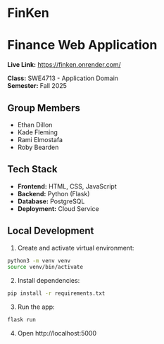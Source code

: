 # FinKen
# Finance Web Application
**Live Link:** https://finken.onrender.com/

**Class:** SWE4713 - Application Domain  
**Semester:** Fall 2025  

## Group Members
- Ethan Dillon  
- Kade Fleming  
- Rami Elmostafa
- Roby Bearden

## Tech Stack
- **Frontend:** HTML, CSS, JavaScript  
- **Backend:** Python (Flask)  
- **Database:** PostgreSQL  
- **Deployment:** Cloud Service  

## Local Development

1. Create and activate virtual environment:
```bash
python3 -m venv venv
source venv/bin/activate
```

2. Install dependencies:
```bash
pip install -r requirements.txt
```

3. Run the app:
```bash
flask run
```

4. Open http://localhost:5000
